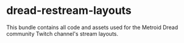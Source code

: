 # dread-restream-layouts

This bundle contains all code and assets used for the Metroid Dread community Twitch channel's stream layouts.
